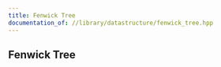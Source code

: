 ```yaml
---
title: Fenwick Tree
documentation_of: //library/datastructure/fenwick_tree.hpp
---
```

## Fenwick Tree